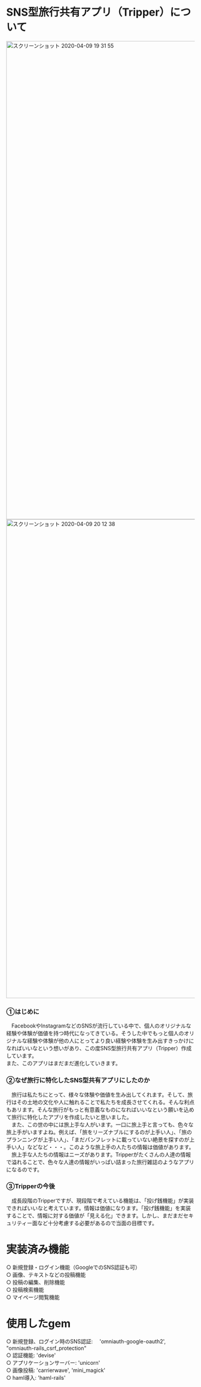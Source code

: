 # SNS型旅行共有アプリ（Tripper）について
<img width="1277" alt="スクリーンショット 2020-04-09 19 31 55" src="https://user-images.githubusercontent.com/57896659/78889043-dcbc3f00-7a9d-11ea-94ac-12c0a3d7e118.png">

<img width="1279" alt="スクリーンショット 2020-04-09 20 12 38" src="https://user-images.githubusercontent.com/57896659/78889437-9a473200-7a9e-11ea-8f1b-f440bf41e260.png">



### ①はじめに 
　FacebookやInstagramなどのSNSが流行している中で、個人のオリジナルな経験や体験が価値を持つ時代になってきている。そうした中でもっと個人のオリジナルな経験や体験が他の人にとってより良い経験や体験を生み出すきっかけになればいいなという想いがあり、この度SNS型旅行共有アプリ（Tripper）作成しています。  
 また、このアプリはまだまだ進化していきます。
### ②なぜ旅行に特化したSNS型共有アプリにしたのか
　旅行は私たちにとって、様々な体験や価値を生み出してくれます。そして、旅行はその土地の文化や人に触れることで私たちを成長させてくれる。そんな利点もあリます。そんな旅行がもっと有意義なものになればいいなという願いを込めて旅行に特化したアプリを作成したいと思いました。  
　また、この世の中には旅上手な人がいます。一口に旅上手と言っても、色々な旅上手がいますよね。例えば、「旅をリーズナブルにするのが上手い人」、「旅のプランニングが上手い人」、「まだパンフレットに載っていない絶景を探すのが上手い人」などなど・・・。このような旅上手の人たちの情報は価値があります。  
　旅上手な人たちの情報はニーズがあります。Tripperがたくさんの人達の情報で溢れることで、色々な人達の情報がいっぱい詰まった旅行雑誌のようなアプリになるのです。
### ③Tripperの今後
　成長段階のTripperですが、現段階で考えている機能は、「投げ銭機能」が実装できればいいなと考えています。情報は価値になります。「投げ銭機能」を実装することで、情報に対する価値が「見える化」できます。しかし、まだまだセキュリティー面など十分考慮する必要があるので当面の目標です。
 
# 実装済み機能
○ 新規登録・ログイン機能（GoogleでのSNS認証も可）  
○ 画像、テキストなどの投稿機能  
○ 投稿の編集、削除機能  
○ 投稿検索機能  
○ マイページ閲覧機能  

# 使用したgem
○ 新規登録、ログイン時のSNS認証:　 'omniauth-google-oauth2',  "omniauth-rails_csrf_protection"  
○ 認証機能: 'devise'  
○ アプリケーションサーバー: 'unicorn'  
○ 画像投稿: 'carrierwave', 'mini_magick'  
○ haml導入: 'haml-rails'

